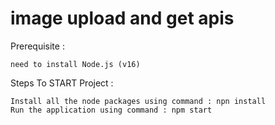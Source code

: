# image upload and get apis

Prerequisite :

    need to install Node.js (v16)

Steps To START Project :

    Install all the node packages using command : npn install
    Run the application using command : npm start
